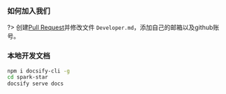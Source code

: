 ### 如何加入我们

?> 创建[Pull Request](https://github.com/ispong/spark-star/pulls)并修改文件 `Developer.md`，添加自己的邮箱以及github账号。

### 本地开发文档

```bash
npm i docsify-cli -g
cd spark-star
docsify serve docs
```
